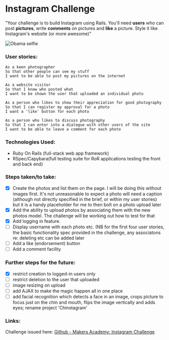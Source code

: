 # Instagram Challenge

"Your challenge is to build Instagram using Rails. You'll need **users** who can post **pictures**, write **comments** on pictures and **like** a picture. Style it like Instagram's website (or more awesome)"

![Obama selfie](http://s3.amazonaws.com/digitaltrends-uploads-prod/2015/02/Obama-Selfie-Stick.jpg)

### User stories:

```
As a keen photographer
So that other people can see my stuff
I want to be able to post my pictures on the internet

As a website visitor
So that I know who posted what
I want to be shown the user that uploaded an individual photo

As a person who likes to show their appreciation for good photography
So that I can register my approval for a photo
I want a 'like' button for each photo

As a person who likes to discuss photography
So that I can enter into a dialogue with other users of the site
I want to be able to leave a comment for each photo
```

### Technologies Used:

* Ruby On Rails (full-stack web app framework)
* RSpec/Capybara(full testing suite for RoR applications testing the front and back end)



### Steps taken/to take:

* [x] Create the photos and list them on the page. I will be doing this without images first. It's not unreasonable to expect a photo will need a caption (although not directly specified in the brief, or within my user stories) but it is a handy placeholder for me to then bolt on a photo upload later
* [x] Add the ability to upload photos by associating them with the new photos model. The challenge will be working out how to test for that
* [x] Add logging in feature.
* [ ] Display username with each photo etc. (NB for the first four user stories, the basic functionality spec provided in the challenge, any associatons re: deleting etc can be added later
* [ ] Add a like (endorsement) button
* [ ] Add a comment facility

### Further steps for the future:

* [x] restrict creation to logged-in users only
* [ ] restrict deletion to the user that uploaded
* [ ] image resizing on upload
* [ ] add AJAX to make the magic happen all in one place
* [ ] add facial recognition which detects a face in an image, crops picture to focus just on the chin and mouth, flips the image vertically and adds eyes; rename project 'Chinstagram'

### Links:

Challenge issued here: [Github - Makers Academy: Instagram Challenge](https://github.com/makersacademy/instagram-challenge)